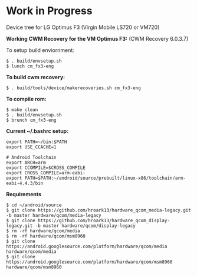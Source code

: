 Work in Progress
================

Device tree for LG Optimus F3 (Virgin Mobile LS720 or VM720)

**Working CWM Recovery for the VM Optimus F3:** (CWM Recovery 6.0.3.7)

To setup build enviornment:
```
$ . build/envsetup.sh
$ lunch cm_fx3-eng
```
**To build cwm recovery:**
```
$ . build/tools/device/makerecoveries.sh cm_fx3-eng
```
**To compile rom:**
```
$ make clean
$ . build/envsetup.sh
$ brunch cm_fx3-eng
```


**Current ~/.bashrc setup:**
```
export PATH=~/bin:$PATH
export USE_CCACHE=1

# Android Toolchain
export ARCH=arm
export CCOMPILE=$CROSS_COMPILE
export CROSS_COMPILE=arm-eabi-
export PATH=$PATH:~/android/source/prebuilt/linux-x86/toolchain/arm-eabi-4.4.3/bin
```

**Requirements**
```
$ cd ~/android/source
$ git clone https://github.com/hroark13/hardware_qcom_media-legacy.git -b master hardware/qcom/media-legacy
$ git clone https://github.com/hroark13/hardware_qcom_display-legacy.git -b master hardware/qcom/display-legacy
$ rm -rf hardware/qcom/media
$ rm -rf hardware/qcom/msm8960
$ git clone https://android.googlesource.com/platform/hardware/qcom/media hardware/qcom/media
$ git clone https://android.googlesource.com/platform/hardware/qcom/msm8960 hardware/qcom/msm8960
```
